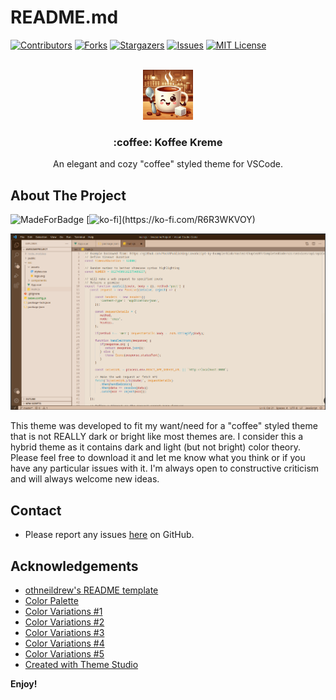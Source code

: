 <a name="readme-top"></a>
# README.md

[![Contributors][contributors-shield]][contributors-url]
[![Forks][forks-shield]][forks-url]
[![Stargazers][stars-shield]][stars-url]
[![Issues][issues-shield]][issues-url]
[![MIT License][license-shield]][license-url]

<!-- PROJECT LOGO -->
<br />
<div align="center">
  <a href="https://github.com/AchroDev/koffee-kreme">
    <img src="images/logo.png" alt="Logo" width="80" height="80">
  </a>

<h3 align="center"> :coffee: Koffee Kreme</h3>

  <p align="center">
    An elegant and cozy "coffee" styled theme for VSCode.
    <br />
  </p>
</div>

<!-- ABOUT THE PROJECT -->
## About The Project
![MadeForBadge](https://img.shields.io/badge/Made%20for-VSCode-1f425f.svg)
[![ko-fi](https://storage.ko-fi.com/cdn/kofi2.png?)](https://ko-fi.com/R6R3WKVOY)

![Koffee Kreme Screen Shot](/images/screenshot.png)

<p>
    This theme was developed to fit my want/need for a "coffee" styled theme that is not REALLY dark or bright like most themes are. I consider this a hybrid theme as it contains dark and light (but not bright) color theory. Please feel free to download it and let me know what you think or if you have any particular issues with it. I'm always open to constructive criticism and will always welcome new ideas.
</p>


<!-- Uncomment the line below if you need the "back up to top" button. -->
<!-- <p align="right">(<a href="#readme-top">back to top</a>)</p> -->


<!-- CONTACT -->
## Contact
- Please report any issues [here](https://github.com/AchroDev/koffee-kreme/issues) on GitHub.


<!-- ACKNOWLEDGEMENTS -->
## Acknowledgements
* [othneildrew's README template](https://github.com/othneildrew/Best-README-Template)
* [Color Palette](https://www.color-hex.com/color-palette/30023)
* [Color Variations #1](https://colorkit.co/color/6f4e37/)
* [Color Variations #2](https://colorkit.co/color/ece0d1/)
* [Color Variations #3](https://colorkit.co/color/634832/)
* [Color Variations #4](https://colorkit.co/color/dbc1ac/)
* [Color Variations #5](https://colorkit.co/color/967259/)
* [Created with Theme Studio](https://themes.vscode.one/theme/Achro/0EdEmp6f)

<!-- MARKDOWN LINKS & IMAGES -->
<!-- https://www.markdownguide.org/basic-syntax/#reference-style-links -->
[contributors-shield]: https://img.shields.io/github/contributors/AchroDev/AchroDev.svg?style=for-the-badge
[contributors-url]: https://github.com/AchroDev/koffee-kreme/graphs/contributors
[forks-shield]: https://img.shields.io/github/forks/AchroDev/AchroDev.svg?style=for-the-badge
[forks-url]: https://github.com/AchroDev/koffee-kreme/network/members
[stars-shield]: https://img.shields.io/github/stars/AchroDev/AchroDev.svg?style=for-the-badge
[stars-url]: https://github.com/AchroDev/AchroDev/stargazers
[issues-shield]: https://img.shields.io/github/issues/AchroDev/AchroDev.svg?style=for-the-badge
[issues-url]: https://github.com/AchroDev/AchroDev/issues
[license-shield]: https://img.shields.io/github/license/AchroDev/AchroDev.svg?style=for-the-badge
[license-url]: https://github.com/AchroDev/koffee-kreme/blob/main/LICENSE.txt

**Enjoy!**
